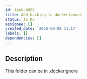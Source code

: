 ```yaml
---
id: task-0056
title: Add backlog to dockerignore
status: To Do
assignee: []
created_date: '2025-09-08 11:17'
labels: []
dependencies: []
---
```


## Description

This folder can be in .dockerignore
